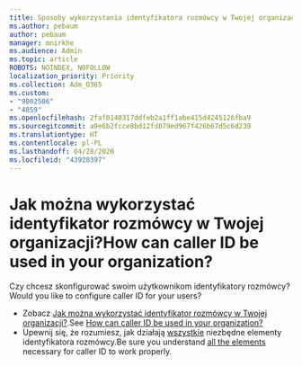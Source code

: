 ```yaml
---
title: Sposoby wykorzystania identyfikatora rozmówcy w Twojej organizacji
ms.author: pebaum
author: pebaum
manager: mnirkhe
ms.audience: Admin
ms.topic: article
ROBOTS: NOINDEX, NOFOLLOW
localization_priority: Priority
ms.collection: Adm_O365
ms.custom:
- "9002506"
- "4859"
ms.openlocfilehash: 2faf0140317ddfeb2a1ff1abe415d4245126fba9
ms.sourcegitcommit: a9e6b2fcce8bd12fd079ed967f426b67d5c6d239
ms.translationtype: HT
ms.contentlocale: pl-PL
ms.lasthandoff: 04/28/2020
ms.locfileid: "43928397"
---
```

# <a name="how-can-caller-id-be-used-in-your-organization"></a><span data-ttu-id="d205a-102">Jak można wykorzystać identyfikator rozmówcy w Twojej organizacji?</span><span class="sxs-lookup"><span data-stu-id="d205a-102">How can caller ID be used in your organization?</span></span>

<span data-ttu-id="d205a-103">Czy chcesz skonfigurować swoim użytkownikom identyfikatory rozmówcy?</span><span class="sxs-lookup"><span data-stu-id="d205a-103">Would you like to configure caller ID for your users?</span></span>

- <span data-ttu-id="d205a-104">Zobacz [Jak można wykorzystać identyfikator rozmówcy w Twojej organizacji?](https://docs.microsoft.com/microsoftteams/how-can-caller-id-be-used-in-your-organization).</span><span class="sxs-lookup"><span data-stu-id="d205a-104">See [How can caller ID be used in your organization?](https://docs.microsoft.com/microsoftteams/how-can-caller-id-be-used-in-your-organization)</span></span>
- <span data-ttu-id="d205a-105">Upewnij się, że rozumiesz, jak działają [wszystkie](https://docs.microsoft.com/microsoftteams/more-about-calling-line-id-and-calling-party-name) niezbędne elementy identyfikatora rozmówcy.</span><span class="sxs-lookup"><span data-stu-id="d205a-105">Be sure you understand [all the elements](https://docs.microsoft.com/microsoftteams/more-about-calling-line-id-and-calling-party-name) necessary for caller ID to work properly.</span></span>
